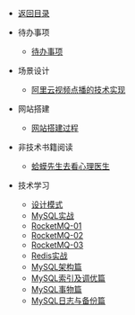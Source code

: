 <!-- _sidebar.md -->
* [返回目录](README.md)

* 待办事项
  * [待办事项](/docBlog/待办事项.md)
* 场景设计
  * [阿里云视频点播的技术实现](/docBlog/毕业设计/阿里云视频点播的技术实现.md)
  
* 网站搭建
  * [网站搭建过程](/docBlog/网站搭建过程.md)
* 非技术书籍阅读
  * [蛤蟆先生去看心理医生](/docBlog/非技术书籍阅读/蛤蟆先生去看心理医生.md)
* 技术学习
  * [设计模式](/docBlog/技术学习/设计模式.md)
  * [MySQL实战](/docBlog/技术学习/MySQL实战/全局锁、表锁以及行锁.md)
  * [RocketMQ-01](/docBlog/技术学习/RocketMQ-01.md)
  * [RocketMQ-02](/docBlog/技术学习/RocketMQ-02.md)
  * [RocketMQ-03](/docBlog/技术学习/RocketMQ-03.md)
  * [Redis实战](/docBlog/技术学习/Redis实战篇.md)
  * [MySQL架构篇](/docBlog/MySQL高级篇/MySQL架构篇.md)
  * [MySQL索引及调优篇](/docBlog/MySQL高级篇/MySQL索引及调优篇.md)
  * [MySQL事物篇](/docBlog/MySQL高级篇/MySQL事物篇.md)
  * [MySQL日志与备份篇](/docBlog/MySQL高级篇/MySQL日志与备份篇.md)

[//]: # (* 算法思路汇总)

[//]: # ()
[//]: # (  * [lc450]&#40;/docBlog/算法思路汇总/lc450.md&#41; )

[//]: # ()
[//]: # (  * [lc236]&#40;/docBlog/算法思路汇总/lc236.md&#41; )

[//]: # ()
[//]: # (  * [lc77]&#40;/docBlog/算法思路汇总/lc77.md&#41; )

[//]: # ()
[//]: # (  * [lc17]&#40;/docBlog/算法思路汇总/lc17.md&#41; )

[//]: # ()
[//]: # (  * [lc39]&#40;/docBlog/算法思路汇总/lc39.md&#41; )

[//]: # ()
[//]: # (  * [lc236]&#40;/docBlog/算法思路汇总/lc236.md&#41; )

[//]: # ()
[//]: # (  * [lc450]&#40;/docBlog/算法思路汇总/lc450.md&#41; )

[//]: # ()
[//]: # (  * [回溯常用问题]&#40;/docBlog/算法思路汇总/回溯常用问题.md&#41; )

[//]: # ()
[//]: # (  * [回溯算法规则和模板]&#40;/docBlog/算法思路汇总/回溯算法规则和模板.md&#41; )

[//]: # (* 各佬面经)

[//]: # (  * [面经1]&#40;/docBlog/优秀面经/我面面面.md&#41;)
[//]: # (* 八股记忆)

[//]: # ()
[//]: # (  * [2021.10.28]&#40;/docBlog/面试准备/八股记忆/2021.10.28&#41;)

[//]: # ()
[//]: # (  * [2021.10.31]&#40;/docBlog/面试准备/八股记忆/2021.10.31&#41;)

[//]: # ()
[//]: # (  * [2022.1.18]&#40;/docBlog/面试准备/八股记忆/2022.1.18&#41;)

[//]: # (  * [数据库八股]&#40;/docBlog/面试准备/八股记忆/数据库记忆.md&#41;)

[//]: # (  * [并发基础]&#40;/docBlog/面试准备/八股记忆/并发基础.md&#41;)

[//]: # (  * [并发基础2]&#40;/docBlog/面试准备/八股记忆/并发基础2.md&#41;)

[//]: # (  * [并发基础3]&#40;/docBlog/面试准备/八股记忆/并发基础3.md&#41;)

[//]: # (* 面试的问题)

[//]: # (  * [有价值的提问]&#40;/docBlog/面试准备/面试问题/有价值的提问.md&#41;)

[//]: # (  * [自我介绍]&#40;/docBlog/面试准备/面试问题/自我介绍.md&#41;)
    